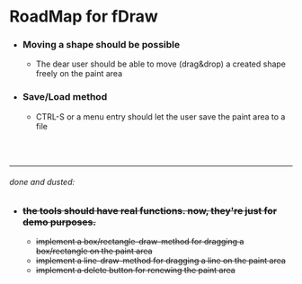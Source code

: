 # RoadMap for fDraw

- ### Moving a shape should be possible
  - The dear user should be able to move (drag&drop) a created shape freely on the paint area

- ### Save/Load method
  - CTRL-S or a menu entry should let the user save the paint area to a file
  
<br/>
<br/>

---

###### done and dusted:

- ### ~~the tools should have real functions. now, they're just for demo purposes.~~
  - ~~implement a box/rectangle-draw-method for dragging a box/rectangle on the paint area~~
  - ~~implement a line-draw-method for dragging a line on the paint area~~
  - ~~implement a delete button for renewing the paint area~~
